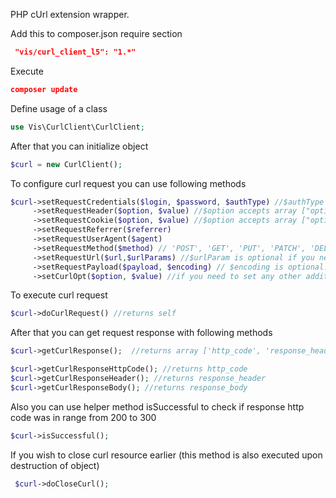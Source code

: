 PHP cUrl extension wrapper.

Add this to composer.json require section
```json
 "vis/curl_client_l5": "1.*"
```

Execute
```json
composer update
```

Define usage of a class
```php
use Vis\CurlClient\CurlClient;
```

After that you can initialize object
```php
$curl = new CurlClient();
```

To configure curl request you can use following methods
```php
$curl->setRequestCredentials($login, $password, $authType) //$authType is optional
     ->setRequestHeader($option, $value) //$option accepts array ["option" => "value", "option1" => "value1"]
     ->setRequestCookie($option, $value) //$option accepts array ["option" => "value", "option1" => "value1"]
     ->setRequestReferrer($referrer)
     ->setRequestUserAgent($agent)
     ->setRequestMethod($method) // 'POST', 'GET', 'PUT', 'PATCH', 'DELETE'
     ->setRequestUrl($url,$urlParams) //$urlParam is optional if you need to add params to query string
     ->setRequestPayload($payload, $encoding) // $encoding is optional. Accepts either 'json' or 'query' and encodes payload to given format, otherwise doesn't encode.
     ->setCurlOpt($option, $value) //if you need to set any other additional curl options
```

To execute curl request
```php
$curl->doCurlRequest() //returns self
```

After that you can get request response with following methods
```php
$curl->getCurlResponse();  //returns array ['http_code', 'response_header', 'response_body']

$curl->getCurlResponseHttpCode(); //returns http_code
$curl->getCurlResponseHeader(); //returns response_header
$curl->getCurlResponseBody(); //returns response_body
```

Also you can use helper method isSuccessful to check if response http code was in range from 200 to 300
```php
$curl->isSuccessful();
```

If you wish to close curl resource earlier (this method is also executed upon destruction of object)
```php
 $curl->doCloseCurl();
```
